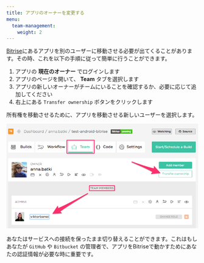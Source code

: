 ```yaml
---
title: アプリのオーナーを変更する
menu:
  team-management:
    weight: 2
---
```

[Bitrise](https://www.bitrise.io)にあるアプリを別のユーザーに移動させる必要が出てくることがあります。その時、これを以下の手順に従って簡単に行うことができます。

1. アプリの **現在のオーナー** でログインします
2. アプリのページを開いて、 **Team** タブを選択します
3. アプリの新しいオーナーがチームにいることを確認するか、必要に応じて追加してください
4. 右上にある `Transfer ownership` ボタンをクリックします

所有権を移動させるために、アプリを移動させる新しいユーザーを選択します。

![Screenshot](/img/team-management/transfering-ownership.png)

あなたはサービスへの接続を保ったまま切り替えることができます。これはもしあなたが `GitHub` や `Bitbucket` の管理者で、アプリをBitriseで動かすためにあなたの認証情報が必要な時に重要です。